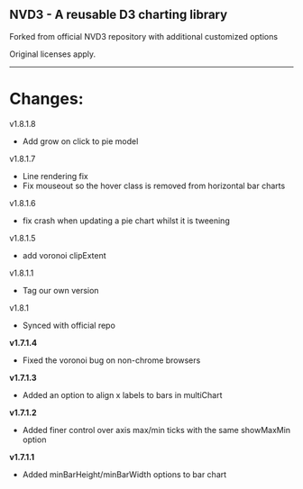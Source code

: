 ## NVD3 - A reusable D3 charting library

Forked from official NVD3 repository with additional customized options

Original licenses apply.

---
# Changes:
v1.8.1.8

* Add grow on click to pie model

v1.8.1.7

* Line rendering fix
* Fix mouseout so the hover class is removed from horizontal bar charts

v1.8.1.6

* fix crash when updating a pie chart whilst it is tweening

v1.8.1.5

* add voronoi clipExtent

v1.8.1.1

* Tag our own version

v1.8.1

* Synced with official repo

**v1.7.1.4**

* Fixed the voronoi bug on non-chrome browsers

**v1.7.1.3**

* Added an option to align x labels to bars in multiChart

**v1.7.1.2**

* Added finer control over axis max/min ticks with the same showMaxMin option

**v1.7.1.1**

* Added minBarHeight/minBarWidth options to bar chart
